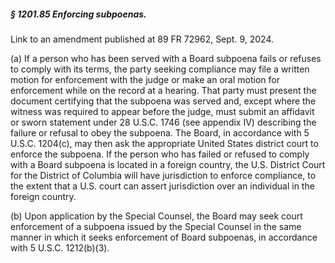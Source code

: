 ##### § 1201.85 Enforcing subpoenas. #####

Link to an amendment published at 89 FR 72962, Sept. 9, 2024.

(a) If a person who has been served with a Board subpoena fails or refuses to comply with its terms, the party seeking compliance may file a written motion for enforcement with the judge or make an oral motion for enforcement while on the record at a hearing. That party must present the document certifying that the subpoena was served and, except where the witness was required to appear before the judge, must submit an affidavit or sworn statement under 28 U.S.C. 1746 (see appendix IV) describing the failure or refusal to obey the subpoena. The Board, in accordance with 5 U.S.C. 1204(c), may then ask the appropriate United States district court to enforce the subpoena. If the person who has failed or refused to comply with a Board subpoena is located in a foreign country, the U.S. District Court for the District of Columbia will have jurisdiction to enforce compliance, to the extent that a U.S. court can assert jurisdiction over an individual in the foreign country.

(b) Upon application by the Special Counsel, the Board may seek court enforcement of a subpoena issued by the Special Counsel in the same manner in which it seeks enforcement of Board subpoenas, in accordance with 5 U.S.C. 1212(b)(3).